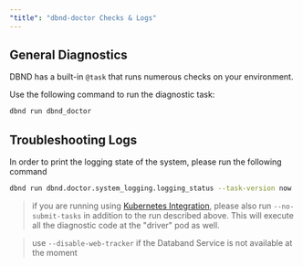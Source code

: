 ```yaml
---
"title": "dbnd-doctor Checks & Logs"
---
```

## General Diagnostics
DBND has a built-in `@task` that runs numerous checks on your environment.

Use the following command to run the diagnostic task:
```bash
dbnd run dbnd_doctor
```

## Troubleshooting Logs

In order to print the logging state of the system, please run the following command
```bash
dbnd run dbnd.doctor.system_logging.logging_status --task-version now
```
>if you are running using [Kubernetes Integration](doc:kubernetes-cluster), please also run `--no-submit-tasks` in addition to the run described above. This will execute all the diagnostic code at the "driver" pod as well.


> use `--disable-web-tracker` if the Databand Service is not available at the moment
